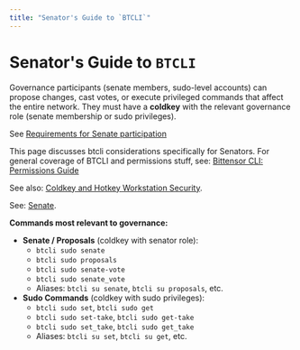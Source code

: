 ```yaml
---
title: "Senator's Guide to `BTCLI`"
---
```


# Senator's Guide to `BTCLI`

Governance participants (senate members, sudo-level accounts) can propose changes, cast votes, or execute privileged commands that affect the entire network. They must have a **coldkey** with the relevant governance role (senate membership or sudo privileges).

See [Requirements for Senate participation](../senate)

This page discusses btcli considerations specifically for Senators. For general coverage of BTCLI and permissions stuff, see: [Bittensor CLI: Permissions Guide](../btcli-permissions)

See also: [Coldkey and Hotkey Workstation Security](../getting-started/coldkey-hotkey-security).


See: [Senate](../senate).

**Commands most relevant to governance:**

- **Senate / Proposals** (coldkey with senator role):
  - `btcli sudo senate`
  - `btcli sudo proposals`
  - `btcli sudo senate-vote`
  - `btcli sudo senate_vote`
  - Aliases: `btcli su senate`, `btcli su proposals`, etc.
- **Sudo Commands** (coldkey with sudo privileges):
  - `btcli sudo set`, `btcli sudo get`
  - `btcli sudo set-take`, `btcli sudo get-take`
  - `btcli sudo set_take`, `btcli sudo get_take`
  - Aliases: `btcli su set`, `btcli su get`, etc.
